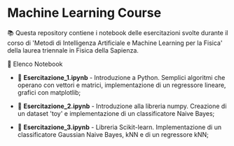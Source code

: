 # Machine Learning Course

📚 Questa repository contiene i notebook delle esercitazioni svolte durante il corso di 'Metodi di Intelligenza Artificiale e Machine Learning per la Fisica' della laurea triennale in Fisica della Sapienza.


📖 Elenco Notebook

- 📂 **Esercitazione_1.ipynb** - Introduzione a Python. Semplici algoritmi che operano con vettori e matrici, implementazione di un regressore lineare, grafici con matplotlib;

- 📂 **Esercitazione_2.ipynb** - Introduzione alla libreria numpy. Creazione di un dataset 'toy' e implementazione di un classificatore Naive Bayes;

- 📂 **Esercitazione_3.ipynb** - Libreria Scikit-learn. Implementazione di un classificatore Gaussian Naive Bayes, kNN e di un regressore kNN;


